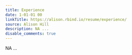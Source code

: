 ```yaml
---
title: Experience
date: 1-01-01 00
linkTitle: https://alison.rbind.io/resume/experience/
source: Alison Hill
description: NA ...
disable_comments: true
---
```

NA ...